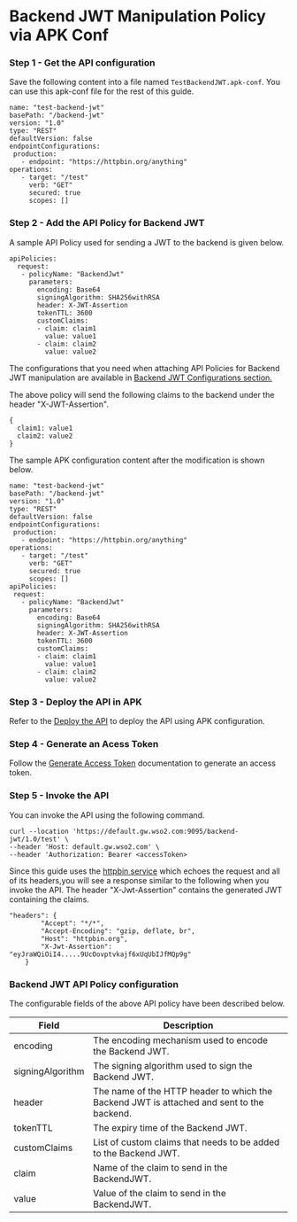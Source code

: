 # Backend JWT Manipulation Policy via APK Conf

### Step 1 - Get the API configuration

Save the following content into a file named `TestBackendJWT.apk-conf`. You can use this apk-conf file for the rest of this guide.

```
name: "test-backend-jwt"
basePath: "/backend-jwt"
version: "1.0"
type: "REST"
defaultVersion: false
endpointConfigurations:
 production:
   - endpoint: "https://httpbin.org/anything"
operations:
   - target: "/test"
     verb: "GET"
     secured: true
     scopes: []
```

### Step 2 - Add the API Policy for Backend JWT

A sample API Policy used for sending a JWT to the backend is given below.
```
apiPolicies:
  request:
   - policyName: "BackendJwt"
     parameters:
       encoding: Base64
       signingAlgorithm: SHA256withRSA
       header: X-JWT-Assertion
       tokenTTL: 3600
       customClaims:
       - claim: claim1
         value: value1
       - claim: claim2
         value: value2
```

The configurations that you need when attaching API Policies for Backend JWT manipulation are available in [Backend JWT Configurations section.](#backend-jwt-api-policy-configuration)

The above policy will send the following claims to the backend under the header "X-JWT-Assertion".

```
{
  claim1: value1
  claim2: value2
}
```

The sample APK configuration content after the modification is shown below.

```
name: "test-backend-jwt"
basePath: "/backend-jwt"
version: "1.0"
type: "REST"
defaultVersion: false
endpointConfigurations:
 production:
   - endpoint: "https://httpbin.org/anything"
operations:
   - target: "/test"
     verb: "GET"
     secured: true
     scopes: []
apiPolicies:
 request:
   - policyName: "BackendJwt"
     parameters:
       encoding: Base64
       signingAlgorithm: SHA256withRSA
       header: X-JWT-Assertion
       tokenTTL: 3600
       customClaims:
       - claim: claim1
         value: value1
       - claim: claim2
         value: value2
```
### Step 3 - Deploy the API in APK

Refer to the <a href="../../../../get-started/quick-start-guide#deploy-the-api-in-apk" target="_blank">Deploy the API</a> to deploy the API using APK configuration.

### Step 4 - Generate an Acess Token

Follow the <a href="../../../../develop-and-deploy-api/security/generate-access-token" target="_blank">Generate Access Token</a> documentation to generate an access token.

### Step 5 - Invoke the API

You can invoke the API using the following command.

```
curl --location 'https://default.gw.wso2.com:9095/backend-jwt/1.0/test' \
--header 'Host: default.gw.wso2.com' \
--header 'Authorization: Bearer <accessToken>
```

Since this guide uses the <a href="https://httpbin.org/anything" target="_blank">httpbin service</a>  which echoes the request and all of its headers,you will see a response similar to the following when you invoke the API. The header "X-Jwt-Assertion" contains the generated JWT containing the claims.

```
"headers": {
        "Accept": "*/*",
        "Accept-Encoding": "gzip, deflate, br",
        "Host": "httpbin.org",
        "X-Jwt-Assertion": "eyJraWQiOiI4.....9UcOovptvkajf6xUqUbIJfMQp9g"
    }
```

### Backend JWT API Policy configuration

The configurable fields of the above API policy have been described below.

| Field            | Description                                                                               |
| ---------------- | ----------------------------------------------------------------------------------------- |
| encoding         | The encoding mechanism used to encode the Backend JWT.                                    |
| signingAlgorithm | The signing algorithm used to sign the Backend JWT.                                       |
| header           | The name of the HTTP header to which the Backend JWT is attached and sent to the backend. |
| tokenTTL         | The expiry time of the Backend JWT.                                                       |
| customClaims     | List of custom claims that needs to be added to the Backend JWT.                          |
| claim            | Name of the claim to send in the BackendJWT.                                              |
| value            | Value of the claim to send in the BackendJWT.                                             |


